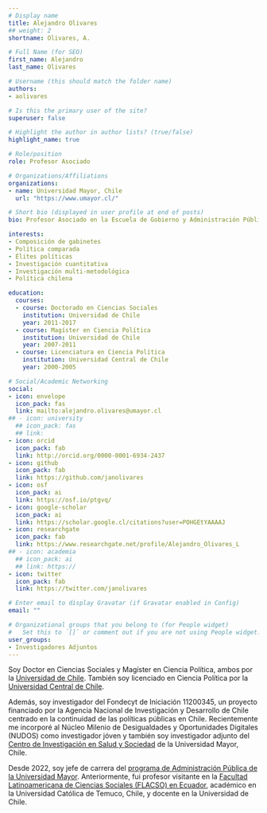 ```yaml
---
# Display name
title: Alejandro Olivares
## weight: 2
shortname: Olivares, A.

# Full Name (for SEO)
first_name: Alejandro
last_name: Olivares

# Username (this should match the folder name)
authors:
- aolivares

# Is this the primary user of the site?
superuser: false

# Highlight the author in author lists? (true/false)
highlight_name: true

# Role/position
role: Profesor Asociado

# Organizations/Affiliations
organizations:
- name: Universidad Mayor, Chile
  url: "https://www.umayor.cl/"

# Short bio (displayed in user profile at end of posts)
bio: Profesor Asociado en la Escuela de Gobierno y Administración Pública de la Universidad Mayor, Chile. Investigador Adjunto en Training Data Lab, Chile.

interests:
- Composición de gabinetes
- Política comparada
- Élites políticas
- Investigación cuantitativa
- Investigación multi-metodológica
- Política chilena

education:
  courses:
  - course: Doctorado en Ciencias Sociales
    institution: Universidad de Chile
    year: 2011-2017
  - course: Magíster en Ciencia Política
    institution: Universidad de Chile
    year: 2007-2011
  - course: Licenciatura en Ciencia Política
    institution: Universidad Central de Chile
    year: 2000-2005

# Social/Academic Networking
social:
- icon: envelope
  icon_pack: fas
  link: mailto:alejandro.olivares@umayor.cl
## - icon: university
  ## icon_pack: fas
  ## link: 
- icon: orcid
  icon_pack: fab
  link: http://orcid.org/0000-0001-6934-2437
- icon: github
  icon_pack: fab
  link: https://github.com/janolivares
- icon: osf
  icon_pack: ai
  link: https://osf.io/ptgvq/
- icon: google-scholar
  icon_pack: ai
  link: https://scholar.google.cl/citations?user=POHGEtYAAAAJ
- icon: researchgate
  icon_pack: fab
  link: https://www.researchgate.net/profile/Alejandro_Olivares_L
## - icon: academia
  ## icon_pack: ai
  ## link: https://
- icon: twitter
  icon_pack: fab
  link: https://twitter.com/janolivares

# Enter email to display Gravatar (if Gravatar enabled in Config)
email: ""

# Organizational groups that you belong to (for People widget)
#   Set this to `[]` or comment out if you are not using People widget.
user_groups:
- Investigadores Adjuntos
---
```


Soy Doctor en Ciencias Sociales y Magíster en Ciencia Política, ambos por la [Universidad de Chile](https://www.uchile.cl/). También soy licenciado en Ciencia Política por la [Universidad Central de Chile](https://www.ucentral.cl/).

Además, soy investigador del Fondecyt de Iniciación 11200345, un proyecto financiado por la Agencia Nacional de Investigación y Desarrollo de Chile centrado en la continuidad de las políticas públicas en Chile. Recientemente me incorporé al Núcleo Milenio de Desigualdades y Oportunidades Digitales (NUDOS) como investigador jóven y también soy investigador adjunto del [Centro de Investigación en Salud y Sociedad](https://ciss.umayor.cl/) de la Universidad Mayor, Chile.

Desde 2022, soy jefe de carrera del [programa de Administración Pública de la Universidad Mayor](https://www.umayor.cl/um/carreras/administracion-publica-santiago/10000). Anteriormente, fui profesor visitante en la [Facultad Latinoamericana de Ciencias Sociales (FLACSO) en Ecuador](https://www.flacso.edu.ec/en/inicio), académico en la Universidad Católica de Temuco, Chile, y docente en la Universidad de Chile.